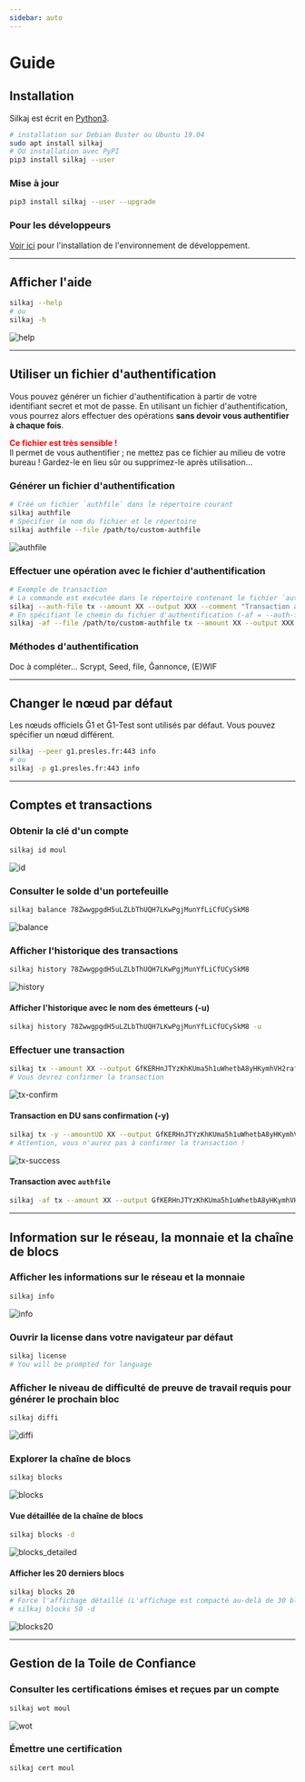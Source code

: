 ```yaml
---
sidebar: auto
---
```


# Guide
<toggle-image />

## Installation

Silkaj est écrit en [Python3](https://www.python.org/).
```bash
# installation sur Debian Buster ou Ubuntu 19.04
sudo apt install silkaj
# OU installation avec PyPI
pip3 install silkaj --user
```

### Mise à jour
```bash
pip3 install silkaj --user --upgrade
```

### Pour les développeurs
[Voir ici](https://git.duniter.org/clients/python/silkaj/blob/dev/doc/install_poetry.md) pour l'installation de l'environnement de développement.

---

## Afficher l'aide
```bash
silkaj --help
# ou
silkaj -h
```
![help](../images/help.png#result)

---

## Utiliser un fichier d'authentification
Vous pouvez générer un fichier d'authentification à partir de votre identifiant secret et mot de passe.
En utilisant un fichier d'authentification, vous pourrez alors effectuer des opérations **sans devoir vous authentifier à chaque fois**.

<span style="color: red;">**Ce fichier est très sensible !**</span><br>
Il permet de vous authentifier ; ne mettez pas ce fichier au milieu de votre bureau ! Gardez-le en lieu sûr ou supprimez-le après utilisation...

### Générer un fichier d'authentification
```bash
# Créé un fichier `authfile` dans le répertoire courant
silkaj authfile
# Spécifier le nom du fichier et le répertoire
silkaj authfile --file /path/to/custom-authfile
```
![authfile](../images/authfile.png#result)
### Effectuer une opération avec le fichier d'authentification
```bash
# Exemple de transaction
# La commande est exécutée dans le répertoire contenant le fichier `authfile`
silkaj --auth-file tx --amount XX --output XXX --comment "Transaction avec authfile"
# En spécifiant le chemin du fichier d'authentification (-af = --auth-file)
silkaj -af --file /path/to/custom-authfile tx --amount XX --output XXX --comment "Transaction avec authfile"
```

### Méthodes d'authentification
Doc à compléter...
Scrypt, Seed, file, Ğannonce, (E)WIF

---

## Changer le nœud par défaut
Les nœuds officiels Ğ1 et Ğ1-Test sont utilisés par défaut. Vous pouvez spécifier un nœud différent.
```bash
silkaj --peer g1.presles.fr:443 info
# ou
silkaj -p g1.presles.fr:443 info
```
---

## Comptes et transactions

### Obtenir la clé d'un compte
```bash
silkaj id moul
```
![id](../images/id.png#result)

### Consulter le solde d'un portefeuille
```bash
silkaj balance 78ZwwgpgdH5uLZLbThUQH7LKwPgjMunYfLiCfUCySkM8
```
![balance](../images/balance.png#result)

### Afficher l'historique des transactions
```bash
silkaj history 78ZwwgpgdH5uLZLbThUQH7LKwPgjMunYfLiCfUCySkM8
```
![history](../images/history.png#result)

#### Afficher l'historique avec le nom des émetteurs (-u)
```bash
silkaj history 78ZwwgpgdH5uLZLbThUQH7LKwPgjMunYfLiCfUCySkM8 -u
```

### Effectuer une transaction
```bash
silkaj tx --amount XX --output GfKERHnJTYzKhKUma5h1uWhetbA8yHKymhVH2raf2aCP --comment "Merci pour Silkaj"
# Vous devrez confirmer la transaction
```
![tx-confirm](../images/tx-confirm.png#result)

#### Transaction en DU sans confirmation (-y)
```bash
silkaj tx -y --amountUD XX --output GfKERHnJTYzKhKUma5h1uWhetbA8yHKymhVH2raf2aCP --comment "Merci pour Silkaj"
# Attention, vous n'aurez pas à confirmer la transaction !
```
![tx-success](../images/tx-success.png#result)

#### Transaction avec `authfile`
```bash
silkaj -af tx --amount XX --output GfKERHnJTYzKhKUma5h1uWhetbA8yHKymhVH2raf2aCP --comment "Merci pour Silkaj"
```

---

## Information sur le réseau, la monnaie et la chaîne de blocs

### Afficher les informations sur le réseau et la monnaie
```bash
silkaj info
```
![info](../images/info.png#result)

### Ouvrir la license dans votre navigateur par défaut
```bash
silkaj license
# You will be prompted for language
```

### Afficher le niveau de difficulté de preuve de travail requis pour générer le prochain bloc
```bash
silkaj diffi
```
![diffi](../images/diffi.png#result)

### Explorer la chaîne de blocs
```bash
silkaj blocks
```
![blocks](../images/blocks.png#result)

#### Vue détaillée de la chaîne de blocs
```bash
silkaj blocks -d
```
![blocks_detailed](../images/blocks_detailed.png#result)

#### Afficher les 20 derniers blocs
```bash
silkaj blocks 20
# Force l'affichage détaillé (L'affichage est compacté au-delà de 30 blocs)
# silkaj blocks 50 -d
```
![blocks20](../images/blocks20.png#result)

---

## Gestion de la Toile de Confiance

### Consulter les certifications émises et reçues par un compte
```bash
silkaj wot moul
```
![wot](../images/wot.png#result)

### Émettre une certification
```bash
silkaj cert moul
```
